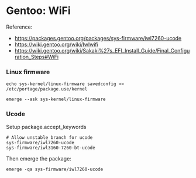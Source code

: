 # Gentoo: WiFi

Reference: 

* https://packages.gentoo.org/packages/sys-firmware/iwl7260-ucode
* https://wiki.gentoo.org/wiki/Iwlwifi
* https://wiki.gentoo.org/wiki/Sakaki%27s_EFI_Install_Guide/Final_Configuration_Steps#WiFi



### Linux firmware

```
echo sys-kernel/linux-firmware savedconfig >> /etc/portage/package.use/kernel

emerge --ask sys-kernel/linux-firmware
```



### Ucode

Setup package.accept_keywords

```
# Allow unstable branch for ucode
sys-firmware/iwl7260-ucode
sys-firmware/iwl3160-7260-bt-ucode
```

Then emerge the package: 

```
emerge -qa sys-firmware/iwl7260-ucode
```

